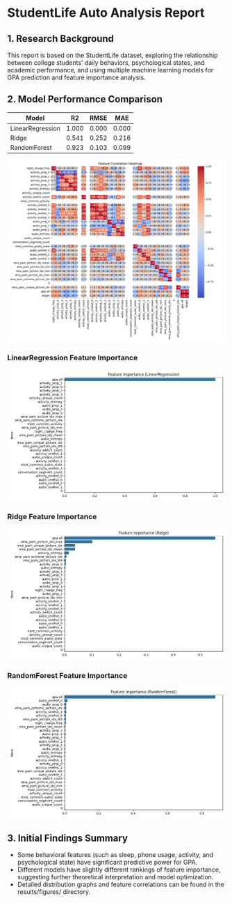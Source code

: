 # StudentLife Auto Analysis Report

## 1. Research Background
This report is based on the StudentLife dataset, exploring the relationship between college students' daily behaviors, psychological states, and academic performance, and using multiple machine learning models for GPA prediction and feature importance analysis.

## 2. Model Performance Comparison
| Model | R2 | RMSE | MAE |
|-------|----|------|-----|
| LinearRegression | 1.000 | 0.000 | 0.000 |
| Ridge | 0.541 | 0.252 | 0.216 |
| RandomForest | 0.923 | 0.103 | 0.099 |

![](figures/correlation_heatmap.png)

### LinearRegression Feature Importance
![](figures/feature_importance_LinearRegression.png)

### Ridge Feature Importance
![](figures/feature_importance_Ridge.png)

### RandomForest Feature Importance
![](figures/feature_importance_RandomForest.png)

## 3. Initial Findings Summary
- Some behavioral features (such as sleep, phone usage, activity, and psychological state) have significant predictive power for GPA.
- Different models have slightly different rankings of feature importance, suggesting further theoretical interpretation and model optimization.
- Detailed distribution graphs and feature correlations can be found in the results/figures/ directory.
